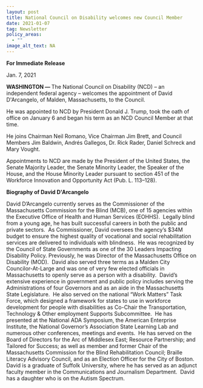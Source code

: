 ```yaml
---
layout: post
title: National Council on Disability welcomes new Council Member
date: 2021-01-07
tag: Newsletter
policy_areas:
  - ""
image_alt_text: NA
---
```

<p><strong>For Immediate Release&nbsp;&nbsp;</strong><p/><p>Jan. 7, 2021<p/><p><strong>WASHINGTON &mdash; </strong>The National Council on Disability (NCD) &ndash; an independent federal agency &ndash; welcomes the appointment of David D&#39;Arcangelo, of Malden, Massachusetts, to the Council.<p/><p>He was appointed to NCD by President Donald J. Trump, took the oath of office on January 6 and began his term as an NCD Council Member at that time.<p/><p>He joins Chairman Neil Romano, Vice Chairman Jim Brett, and Council Members Jim Baldwin, Andrés Gallegos, Dr. Rick Rader, Daniel Schreck and Mary Vought.<p/><p>Appointments to NCD are made by the President of the United States, the Senate Majority Leader, the Senate Minority Leader, the Speaker of the House, and the House Minority Leader pursuant to section 451 of the Workforce Innovation and Opportunity Act (Pub. L. 113&ndash;128).<p/><p><strong>Biography of David D&#39;Arcangelo</strong><p/><p>David D&rsquo;Arcangelo currently serves as the Commissioner of the Massachusetts Commission for the Blind (MCB), one of 15 agencies within the Executive Office of Health and Human Services (EOHHS).&nbsp; Legally blind from a young age, he has built successful careers in both the public and private sectors.&nbsp; As Commissioner, David oversees the agency&rsquo;s $34M budget to ensure the highest quality of vocational and social rehabilitation services are delivered to individuals with blindness.&nbsp; He was recognized by the Council of State Governments as one of the 30 Leaders Impacting Disability Policy. Previously, he was Director of the Massachusetts Office on Disability (MOD).&nbsp; David also served three terms as a Malden City Councilor-At-Large and was one of very few elected officials in Massachusetts to openly serve as a person with a disability.&nbsp; David&rsquo;s extensive experience in government and public policy includes serving the Administrations of four Governors and as an aide in the Massachusetts State Legislature.&nbsp; He also served on the national &ldquo;Work Matters&rdquo; Task Force, which designed a framework for states to use in workforce development for people with disabilities as Co-Chair the Transportation, Technology &amp; Other employment Supports Subcommittee.&nbsp; He has presented at the National ADA Symposium, the American Enterprise Institute, the National Governor&rsquo;s Association State Learning Lab and numerous other conferences, meetings and events.&nbsp; He has served on the Board of Directors for the Arc of Middlesex East; Resource Partnership; and Tailored for Success; as well as member and former Chair of the Massachusetts Commission for the Blind Rehabilitation Council; Braille Literacy Advisory Council, and as an Election Officer for the City of Boston.&nbsp; David is a graduate of Suffolk University, where he has served as an adjunct faculty member in the Communications and Journalism Department.&nbsp; David has a daughter who is on the Autism Spectrum.<p/>
